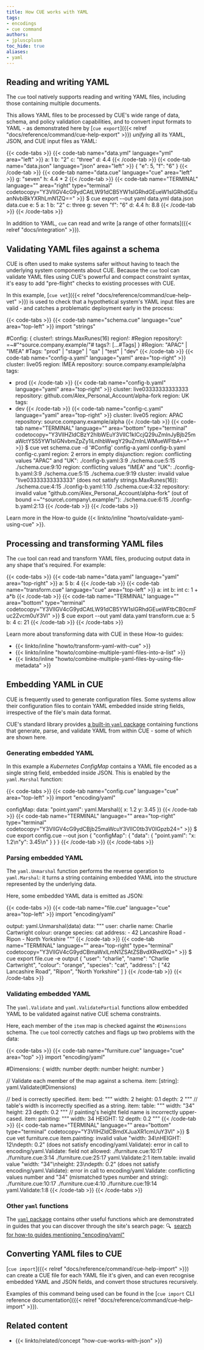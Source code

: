 ```yaml
---
title: How CUE works with YAML
tags:
- encodings
- cue command
authors:
- jpluscplusm
toc_hide: true
aliases:
- yaml
---
```


## Reading and writing YAML

The `cue` tool natively supports reading and writing YAML files, including
those containing multiple documents.

This allows YAML files to be processed by CUE's wide range of data, schema, and
policy validation capabilities, and to convert input formats to YAML - as
demonstrated here by
[`cue export`]({{< relref "docs/reference/command/cue-help-export" >}})
*unifying* all its YAML, JSON, and CUE input files as YAML:
<!-- TODO: add links for capabilities -->
<!-- TODO: add link to unification concept guide -->

{{< code-tabs >}}
{{< code-tab name="data.yml" language="yml" area="left" >}}
a: 1
b: "2"
c: "three"
d: 4.4
{{< /code-tab >}}
{{< code-tab name="data.json" language="json" area="left" >}}
{
    "e": 5,
    "f": "6"
}
{{< /code-tab >}}
{{< code-tab name="data.cue" language="cue" area="left" >}}
g: "seven"
h: 4.4 * 2
{{< /code-tab >}}
{{< code-tab name="TERMINAL" language="" area="right" type="terminal" codetocopy="Y3VlIGV4cG9ydCAtLW91dCB5YW1sIGRhdGEueW1sIGRhdGEuanNvbiBkYXRhLmN1ZQ==" >}}
$ cue export --out yaml data.yml data.json data.cue
e: 5
a: 1
b: "2"
c: three
g: seven
"f": "6"
d: 4.4
h: 8.8
{{< /code-tab >}}
{{< /code-tabs >}}

In addition to YAML, `cue` can read and write
[a range of other formats]({{< relref "docs/integration" >}}).

## Validating YAML files against a schema

CUE is often used to make systems safer without having to teach the underlying
system components about CUE. Because the `cue` tool can validate YAML files
using CUE's powerful and compact constraint syntax, it's easy to add
"pre-flight" checks to existing processes with CUE.

In this example,
[`cue vet`]({{< relref "docs/reference/command/cue-help-vet" >}})
is used to check that a hypothetical system's YAML input files are valid - and
catches a problematic deployment early in the process:

{{< code-tabs >}}
{{< code-tab name="schema.cue" language="cue" area="top-left" >}}
import "strings"

#Config: {
	cluster!:    strings.MaxRunes(16)
	region!:     #Region
	repository!: =~#"^source\.company\.example/"#
	tags?: [...#Tags]
}
#Region: "APAC" | "IMEA"
#Tags:   "prod" | "stage" | "qa" | "test" | "dev"
{{< /code-tab >}}
{{< code-tab name="config-a.yaml" language="yaml" area="top-right" >}}
cluster: live05
region: IMEA
repository: source.company.example/alpha
tags:
  - prod
{{< /code-tab >}}
{{< code-tab name="config-b.yaml" language="yaml" area="top-right" >}}
cluster: live03333333333333
repository: github.com/Alex_Personal_Account/alpha-fork
region: UK
tags:
  - dev
{{< /code-tab >}}
{{< code-tab name="config-c.yaml" language="yaml" area="top-right" >}}
cluster: live05
region: APAC
repository: source.company.example/alpha
{{< /code-tab >}}
{{< code-tab name="TERMINAL" language="" area="bottom" type="terminal" codetocopy="Y3VlIHZldCBzY2hlbWEuY3VlIC1kICcjQ29uZmlnJyBjb25maWctYS55YW1sIGNvbmZpZy1iLnlhbWwgY29uZmlnLWMueWFtbA==" >}}
$ cue vet schema.cue -d '#Config' config-a.yaml config-b.yaml config-c.yaml
region: 2 errors in empty disjunction:
region: conflicting values "APAC" and "UK":
    ./config-b.yaml:3:9
    ./schema.cue:5:15
    ./schema.cue:9:10
region: conflicting values "IMEA" and "UK":
    ./config-b.yaml:3:9
    ./schema.cue:5:15
    ./schema.cue:9:19
cluster: invalid value "live03333333333333" (does not satisfy strings.MaxRunes(16)):
    ./schema.cue:4:15
    ./config-b.yaml:1:10
    ./schema.cue:4:32
repository: invalid value "github.com/Alex_Personal_Account/alpha-fork" (out of bound =~"^source\\.company\\.example/"):
    ./schema.cue:6:15
    ./config-b.yaml:2:13
{{< /code-tab >}}
{{< /code-tabs >}}

Learn more in the How-to guide {{< linkto/inline "howto/validate-yaml-using-cue" >}}.

## Processing and transforming YAML files

The `cue` tool can read and transform YAML files, producing output data in any
shape that's required. For example:

{{< code-tabs >}}
{{< code-tab name="data.yaml" language="yaml" area="top-right" >}}
a: 5
b: 4
{{< /code-tab >}}
{{< code-tab name="transform.cue" language="cue" area="top-left" >}}
a: int
b: int
c: 1 + a*b
{{< /code-tab >}}
{{< code-tab name="TERMINAL" language="" area="bottom" type="terminal" codetocopy="Y3VlIGV4cG9ydCAtLW91dCB5YW1sIGRhdGEueWFtbCB0cmFuc2Zvcm0uY3Vl" >}}
$ cue export --out yaml data.yaml transform.cue
a: 5
b: 4
c: 21
{{< /code-tab >}}
{{< /code-tabs >}}

Learn more about transforming data with CUE in these How-to guides:

- {{< linkto/inline "howto/transform-yaml-with-cue" >}}
- {{< linkto/inline "howto/combine-multiple-yaml-files-into-a-list" >}}
- {{< linkto/inline "howto/combine-multiple-yaml-files-by-using-file-metadata" >}}

## Embedding YAML in CUE

CUE is frequently used to generate configuration files. Some systems allow
their configuration files to contain YAML embedded inside string fields,
irrespective of the file's main data format.

CUE's standard library provides
[a built-in `yaml` package](https://pkg.go.dev/cuelang.org/go/pkg/encoding/yaml)
containing functions that generate, parse, and validate YAML from
within CUE - some of which are shown here.

### Generating embedded YAML

In this example a *Kubernetes ConfigMap* contains a YAML file encoded as a
single string field, embedded inside JSON. This is enabled by the
`yaml.Marshal` function:

{{< code-tabs >}}
{{< code-tab name="config.cue" language="cue" area="top-left" >}}
import "encoding/yaml"

configMap: data: "point.yaml": yaml.Marshal({
	x: 1.2
	y: 3.45
})
{{< /code-tab >}}
{{< code-tab name="TERMINAL" language="" area="top-right" type="terminal" codetocopy="Y3VlIGV4cG9ydCBjb25maWcuY3VlIC0tb3V0IGpzb24=" >}}
$ cue export config.cue --out json
{
    "configMap": {
        "data": {
            "point.yaml": "x: 1.2\n\"y\": 3.45\n"
        }
    }
}
{{< /code-tab >}}
{{< /code-tabs >}}

### Parsing embedded YAML

The `yaml.Unmarshal` function performs the reverse operation to `yaml.Marshal`:
it turns a string containing embedded YAML into the structure represented by
the underlying data.

Here, some embedded YAML data is emitted as JSON:

{{< code-tabs >}}
{{< code-tab name="file.cue" language="cue" area="top-left" >}}
import "encoding/yaml"

output: yaml.Unmarshal(data)
data: """
	  user: charlie
	  name: Charlie Cartwright
	  colour: orange
	  species: cat
	  address:
	    - 42 Lancashire Road
	    - Ripon
	    - North Yorkshire
	"""
{{< /code-tab >}}
{{< code-tab name="TERMINAL" language="" area="top-right" type="terminal" codetocopy="Y3VlIGV4cG9ydCBmaWxlLmN1ZSAtZSBvdXRwdXQ=" >}}
$ cue export file.cue -e output
{
    "user": "charlie",
    "name": "Charlie Cartwright",
    "colour": "orange",
    "species": "cat",
    "address": [
        "42 Lancashire Road",
        "Ripon",
        "North Yorkshire"
    ]
}
{{< /code-tab >}}
{{< /code-tabs >}}

### Validating embedded YAML

The `yaml.Validate` and `yaml.ValidatePartial` functions allow embedded YAML to
be validated against native CUE schema constraints.

Here, each member of the `item` map is checked against the `#Dimensions`
schema. The `cue` tool correctly catches and flags up two problems with the
data:

{{< code-tabs >}}
{{< code-tab name="furniture.cue" language="cue" area="top" >}}
import "encoding/yaml"

#Dimensions: {
	width:  number
	depth:  number
	height: number
}

// Validate each member of the map against a schema.
item: [string]: yaml.Validate(#Dimensions)

// bed is correctly specified.
item: bed: """
	width: 2
	height: 0.1
	depth: 2
	"""
// table's width is incorrectly specified as a string.
item: table: """
	width: "34"
	height: 23
	depth: 0.2
	"""
// painting's height field name is incorrectly upper-cased.
item: painting: """
	width: 34
	HEIGHT: 12
	depth: 0.2
	"""
{{< /code-tab >}}
{{< code-tab name="TERMINAL" language="" area="bottom" type="terminal" codetocopy="Y3VlIHZldCBmdXJuaXR1cmUuY3Vl" >}}
$ cue vet furniture.cue
item.painting: invalid value "width: 34\nHEIGHT: 12\ndepth: 0.2" (does not satisfy encoding/yaml.Validate): error in call to encoding/yaml.Validate: field not allowed:
    ./furniture.cue:10:17
    ./furniture.cue:3:14
    ./furniture.cue:25:17
    yaml.Validate:2:1
item.table: invalid value "width: \"34\"\nheight: 23\ndepth: 0.2" (does not satisfy encoding/yaml.Validate): error in call to encoding/yaml.Validate: conflicting values number and "34" (mismatched types number and string):
    ./furniture.cue:10:17
    ./furniture.cue:4:10
    ./furniture.cue:19:14
    yaml.Validate:1:8
{{< /code-tab >}}
{{< /code-tabs >}}

### Other `yaml` functions

The
[`yaml` package](https://pkg.go.dev/cuelang.org/go/pkg/encoding/yaml)
contains other useful functions which are demonstrated in guides that you can
discover through the site's search page:
&#x1F50D;&nbsp;
[search for how-to guides mentioning "encoding/yaml"](/search/?q=encoding/yaml%20contentType:%22How-to%20Guides%22)

## Converting YAML files to CUE

[`cue import`]({{< relref "docs/reference/command/cue-help-import" >}})
can create a CUE file for each YAML file it's given, and can even recognise
embedded YAML and JSON fields, and convert those structures recursively.

Examples of this command being used can be found in the
[`cue import` CLI reference documentation]({{< relref "docs/reference/command/cue-help-import" >}}).

<!-- TODO: refer to a better page than the plain text CLI help text -->
<!-- TODO: what example could work inline, here? -->

## Related content

- {{< linkto/related/concept "how-cue-works-with-json" >}}
